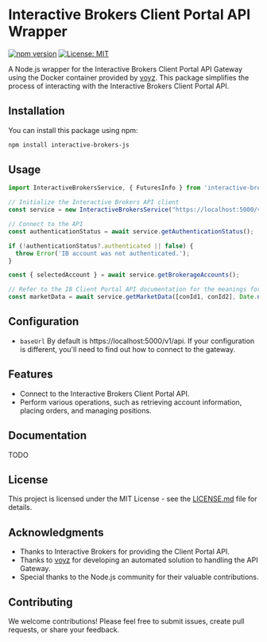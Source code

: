 # Interactive Brokers Client Portal API Wrapper

[![npm version](https://badge.fury.io/js/interactive-brokers-js.svg)](https://badge.fury.io/js/interactive-brokers-js)
[![License: MIT](https://img.shields.io/badge/License-MIT-yellow.svg)](https://opensource.org/licenses/MIT)

A Node.js wrapper for the Interactive Brokers Client Portal API Gateway using the Docker container provided by [voyz](https://github.com/Voyz/ibeam). This package simplifies the process of interacting with the Interactive Brokers Client Portal API.

## Installation

You can install this package using npm:

```bash
npm install interactive-brokers-js
```

## Usage

```javascript
import InteractiveBrokersService, { FuturesInfo } from 'interactive-brokers-js';

// Initialize the Interactive Brokers API client
const service = new InteractiveBrokersService("https://localhost:5000/v1/api");

// Connect to the API
const authenticationStatus = await service.getAuthenticationStatus();

if (!authenticationStatus?.authenticated || false) {
  throw Error('IB account was not authenticated.');
}

const { selectedAccount } = await service.getBrokerageAccounts();

// Refer to the IB Client Portal API documentation for the meanings for field numerical values.
const marketData = await service.getMarketData([conId1, conId2], Date.now(), [31, 84, 85, 86, 88 7219, 7635, 7762]);
```

## Configuration

- `baseUrl` By default is https://localhost:5000/v1/api. If your configuration is different, you'll need to find out how to connect to the gateway.

## Features

- Connect to the Interactive Brokers Client Portal API.
- Perform various operations, such as retrieving account information, placing orders, and managing positions.

## Documentation

TODO

## License

This project is licensed under the MIT License - see the [LICENSE.md](LICENSE.md) file for details.

## Acknowledgments

- Thanks to Interactive Brokers for providing the Client Portal API.
- Thanks to [voyz](https://github.com/Voyz/ibeam) for developing an automated solution to handling the API Gateway.
- Special thanks to the Node.js community for their valuable contributions.

## Contributing

We welcome contributions! Please feel free to submit issues, create pull requests, or share your feedback.
